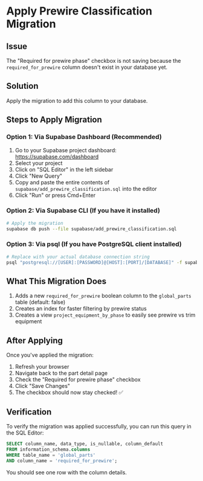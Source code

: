 # Apply Prewire Classification Migration

## Issue
The "Required for prewire phase" checkbox is not saving because the `required_for_prewire` column doesn't exist in your database yet.

## Solution
Apply the migration to add this column to your database.

## Steps to Apply Migration

### Option 1: Via Supabase Dashboard (Recommended)

1. Go to your Supabase project dashboard: https://supabase.com/dashboard
2. Select your project
3. Click on "SQL Editor" in the left sidebar
4. Click "New Query"
5. Copy and paste the entire contents of `supabase/add_prewire_classification.sql` into the editor
6. Click "Run" or press Cmd+Enter

### Option 2: Via Supabase CLI (If you have it installed)

```bash
# Apply the migration
supabase db push --file supabase/add_prewire_classification.sql
```

### Option 3: Via psql (If you have PostgreSQL client installed)

```bash
# Replace with your actual database connection string
psql "postgresql://[USER]:[PASSWORD]@[HOST]:[PORT]/[DATABASE]" -f supabase/add_prewire_classification.sql
```

## What This Migration Does

1. Adds a new `required_for_prewire` boolean column to the `global_parts` table (default: false)
2. Creates an index for faster filtering by prewire status
3. Creates a view `project_equipment_by_phase` to easily see prewire vs trim equipment

## After Applying

Once you've applied the migration:
1. Refresh your browser
2. Navigate back to the part detail page
3. Check the "Required for prewire phase" checkbox
4. Click "Save Changes"
5. The checkbox should now stay checked! ✅

## Verification

To verify the migration was applied successfully, you can run this query in the SQL Editor:

```sql
SELECT column_name, data_type, is_nullable, column_default 
FROM information_schema.columns 
WHERE table_name = 'global_parts' 
AND column_name = 'required_for_prewire';
```

You should see one row with the column details.
